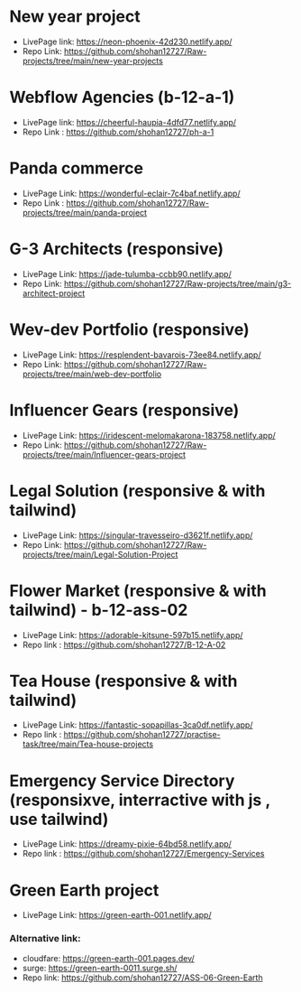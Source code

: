 # New year project

- LivePage link: https://neon-phoenix-42d230.netlify.app/
- Repo Link: https://github.com/shohan12727/Raw-projects/tree/main/new-year-projects

# Webflow Agencies (b-12-a-1)

- LivePage link: https://cheerful-haupia-4dfd77.netlify.app/
- Repo Link : https://github.com/shohan12727/ph-a-1  


# Panda commerce

- LivePage Link: https://wonderful-eclair-7c4baf.netlify.app/
- Repo Link : https://github.com/shohan12727/Raw-projects/tree/main/panda-project

# G-3 Architects (responsive)

- LivePage Link: https://jade-tulumba-ccbb90.netlify.app/
- Repo Link: https://github.com/shohan12727/Raw-projects/tree/main/g3-architect-project

# Wev-dev Portfolio (responsive)

- LivePage Link: https://resplendent-bavarois-73ee84.netlify.app/
- Repo Link: https://github.com/shohan12727/Raw-projects/tree/main/web-dev-portfolio

# Influencer Gears (responsive)

- LivePage Link: https://iridescent-melomakarona-183758.netlify.app/
- Repo Link: https://github.com/shohan12727/Raw-projects/tree/main/Influencer-gears-project

# Legal Solution (responsive & with tailwind)

- LivePage Link: https://singular-travesseiro-d3621f.netlify.app/
- Repo Link: https://github.com/shohan12727/Raw-projects/tree/main/Legal-Solution-Project

# Flower Market (responsive & with tailwind) - b-12-ass-02

- LivePage Link: https://adorable-kitsune-597b15.netlify.app/
- Repo link :  https://github.com/shohan12727/B-12-A-02

# Tea House (responsive & with tailwind)

- LivePage Link: https://fantastic-sopapillas-3ca0df.netlify.app/
- Repo link : https://github.com/shohan12727/practise-task/tree/main/Tea-house-projects

# Emergency Service Directory (responsixve, interractive with js , use tailwind)

- LivePage Link: https://dreamy-pixie-64bd58.netlify.app/
- Repo link : https://github.com/shohan12727/Emergency-Services

# Green Earth project

- LivePage Link: https://green-earth-001.netlify.app/
### Alternative link:
-  cloudfare: https://green-earth-001.pages.dev/
-  surge: https://green-earth-0011.surge.sh/ 
- Repo link: https://github.com/shohan12727/ASS-06-Green-Earth